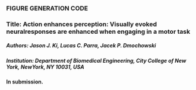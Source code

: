 ### FIGURE GENERATION CODE

### Title: Action enhances perception:  Visually evoked neuralresponses are enhanced when engaging in a motor task
##### Authors: Jason J. Ki, Lucas C. Parra, Jacek P. Dmochowski
##### Institution: Department of Biomedical Engineering, City College of New York, NewYork, NY 10031, USA

#### In submission.
